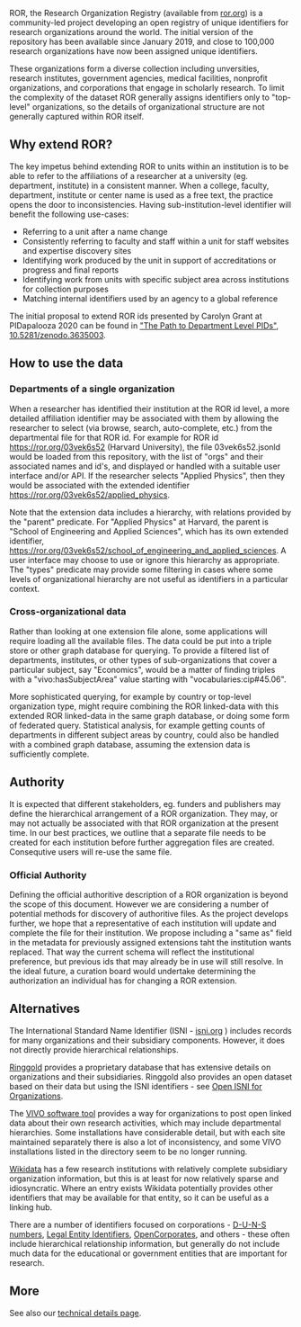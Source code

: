 ROR, the Research Organization Registry (available from [ror.org](https://ror.org/)) is a community-led project developing an open registry of unique identifiers for research organizations around the world. The initial version of the repository has been available since January 2019, and close to 100,000 research organizations have now been assigned unique identifiers.

These organizations form a diverse collection including unversities, research institutes, government agencies, medical facilities, nonprofit organizations, and corporations that engage in scholarly research. To limit the complexity of the dataset ROR generally assigns identifiers only to "top-level" organizations, so the details of organizational structure are not generally captured within ROR itself.

## Why extend ROR?

The key impetus behind extending ROR to units within an institution is to be able to refer to the affiliations of a researcher at a university (eg. department, institute) in a consistent manner. When a college, faculty, department, institute or center name is used as a free text, the practice opens the door to inconsistencies. Having sub-institution-level identifier will benefit the following use-cases:

* Referring to a unit after a name change
* Consistently referring to faculty and staff within a unit for staff websites and expertise discovery sites
* Identifying work produced by the unit in support of accreditations or progress and final reports
* Identifying work from units with specific subject area across institutions for collection purposes
* Matching internal identifiers used by an agency to a global reference

The initial proposal to extend ROR ids presented by Carolyn Grant at PIDapalooza 2020 can be found in ["The Path to Department Level PIDs", 10.5281/zenodo.3635003](https://doi.org/10.5281/zenodo.3635004).

## How to use the data

### Departments of a single organization

When a researcher has identified their institution at the ROR id level, a more detailed affiliation identifier may be associated with them by allowing the researcher to select (via browse, search, auto-complete, etc.) from the departmental file for that ROR id. For example for ROR id https://ror.org/03vek6s52 (Harvard University), the file 03vek6s52.jsonld would be loaded from this repository, with the list of "orgs" and their associated names and id's, and displayed or handled with a suitable user interface and/or API. If the researcher selects "Applied Physics", then they would be associated with the extended identifier https://ror.org/03vek6s52/applied_physics.

Note that the extension data includes a hierarchy, with relations provided by the "parent" predicate. For "Applied Physics" at Harvard, the parent is "School of Engineering and Applied Sciences", which has its own extended identifier, https://ror.org/03vek6s52/school_of_engineering_and_applied_sciences. A user interface may choose to use or ignore this hierarchy as appropriate. The "types" predicate may provide some filtering in cases where some levels of organizational hierarchy are not useful as identifiers in a particular context.

### Cross-organizational data

Rather than looking at one extension file alone, some applications will require loading all the available files. The data could be put into a triple store or other graph database for querying. To provide a filtered list of departments, institutes, or other types of sub-organizations that cover a particular subject, say "Economics", would be a matter of finding triples with a "vivo:hasSubjectArea" value starting with "vocabularies:cip#45.06".

More sophisticated querying, for example by country or top-level organization type, might require combining the ROR linked-data with this extended ROR linked-data in the same graph database, or doing some form of federated query. Statistical analysis, for example getting counts of departments in different subject areas by country, could also be handled with a combined graph database, assuming the extension data is sufficiently complete.

## Authority

It is expected that different stakeholders, eg. funders and publishers may define the hierarchical arrangement of a ROR organization.  They may, or may not actually be associated with that ROR organization at the present time. In our best practices, we outline that a separate file needs to be created for each institution before further aggregation files are created. Consequtive users will re-use the same file. 

### Official Authority

Defining the official authoritive description of a ROR organization is beyond the scope of this document. However we are considering a number of potential
methods for discovery of authoritive files. As the project develops further, we hope that a representative of each institution will update and complete the file for their institution. We propose including a "same as" field in the metadata for previously assigned extensions taht the institution wants replaced. That way the current schema will reflect the institutional preference, but previous ids that may already be in use will still resolve. In the ideal future, a curation board would undertake determining the authorization an individual has for changing a ROR extension.

## Alternatives

The International Standard Name Identifier (ISNI - [isni.org](https://isni.org) ) includes records for many organizations and their subsidiary components.  However, it does not directly provide hierarchical relationships.

[Ringgold](https://www.ringgold.com) provides a proprietary database that has extensive details on organizations and their subsidiaries. Ringgold also provides an open dataset based on their data but using the ISNI identifiers - see [Open ISNI for Organizations](https://isni.ringgold.com/database/).

The [VIVO software tool](https://duraspace.org/vivo/about/) provides a way for organizations to post open linked data about their own research activities, which may include departmental hierarchies. Some installations have considerable detail, but with each site maintained separately there is also a lot of inconsistency, and some VIVO installations listed in the directory seem to be no longer running. 

[Wikidata](https://www.wikidata.org/) has a few research institutions with relatively complete subsidiary organization information, but this is at least for now relatively sparse and idiosyncratic. Where an entry exists Wikidata potentially provides other identifiers that may be available for that entity, so it can be useful as a linking hub.

There are a number of identifiers focused on corporations - [D-U-N-S numbers](https://www.dnb.com/duns-number.html), [Legal Entity Identifiers](https://www.gleif.org/en/about-lei/introducing-the-legal-entity-identifier-lei), [OpenCorporates](https://opencorporates.com/), and others - these often include hierarchical relationship information, but generally do not include much data for the educational or government entities that are important for research.

## More
See also our [technical details page](details.md).
